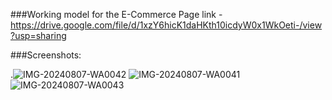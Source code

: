 ###Working model for the E-Commerce Page link - https://drive.google.com/file/d/1xzY6hicK1daHKth10icdyW0x1WkOeti-/view?usp=sharing

###Screenshots: 



.![IMG-20240807-WA0042](https://github.com/user-attachments/assets/63b88d90-a64c-4efc-ae82-b740b69def08)
![IMG-20240807-WA0041](https://github.com/user-attachments/assets/af1961be-6935-4905-91bc-3703cacd0170)
![IMG-20240807-WA0043](https://github.com/user-attachments/assets/812d8673-be07-4e58-8268-3fde26a1c9e2)

